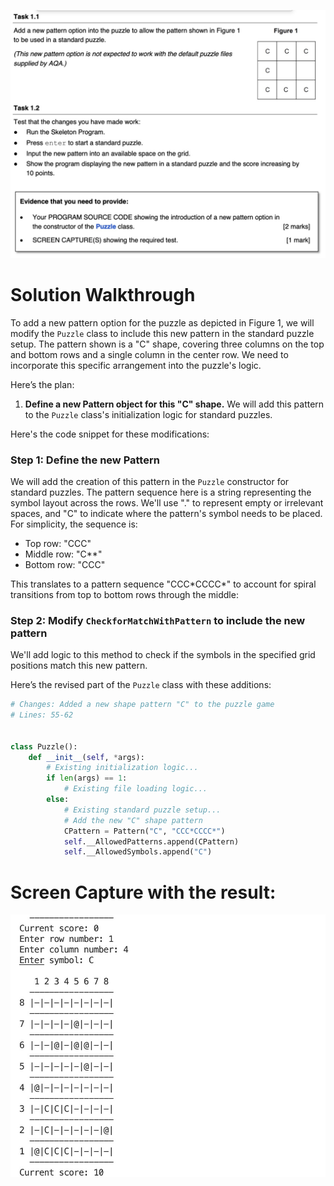 <!-- Add image -->
![Task](task_01_description.png)

# Solution Walkthrough

To add a new pattern option for the puzzle as depicted in Figure 1, we will modify the `Puzzle` class to include this new pattern in the standard puzzle setup. The pattern shown is a "C" shape, covering three columns on the top and bottom rows and a single column in the center row. We need to incorporate this specific arrangement into the puzzle's logic.

Here’s the plan:

1. **Define a new Pattern object for this "C" shape.** We will add this pattern to the `Puzzle` class's initialization logic for standard puzzles.

Here's the code snippet for these modifications:

### Step 1: Define the new Pattern
We will add the creation of this pattern in the `Puzzle` constructor for standard puzzles. The pattern sequence here is a string representing the symbol layout across the rows. We'll use "." to represent empty or irrelevant spaces, and "C" to indicate where the pattern's symbol needs to be placed. For simplicity, the sequence is:

- Top row: "CCC"
- Middle row: "C\*\*"
- Bottom row: "CCC"

This translates to a pattern sequence "CCC\*CCCC\*" to account for spiral transitions from top to bottom rows through the middle:


### Step 2: Modify `CheckforMatchWithPattern` to include the new pattern
We'll add logic to this method to check if the symbols in the specified grid positions match this new pattern.

Here’s the revised part of the `Puzzle` class with these additions:

```python
# Changes: Added a new shape pattern "C" to the puzzle game
# Lines: 55-62


class Puzzle():
    def __init__(self, *args):
        # Existing initialization logic...
        if len(args) == 1:
            # Existing file loading logic...
        else:
            # Existing standard puzzle setup...
            # Add the new "C" shape pattern
            CPattern = Pattern("C", "CCC*CCCC*")
            self.__AllowedPatterns.append(CPattern)
            self.__AllowedSymbols.append("C")
```

# Screen Capture with the result:
![Task](task_01_result.png)